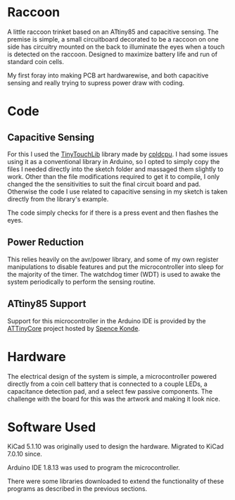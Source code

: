 # Raccoon
A little raccoon trinket based on an ATtiny85 and capacitive sensing. The premise is simple, a small circuitboard decorated to be a raccoon on one side has circuitry mounted on the back to illuminate the eyes when a touch is detected on the raccoon. Designed to maximize battery life and run of standard coin cells.

My first foray into making PCB art hardwarewise, and both capacitive sensing and really trying to supress power draw with coding.

# Code

## Capacitive Sensing
For this I used the [TinyTouchLib](https://github.com/cpldcpu/TinyTouchLib) library made by [cpldcpu](https://github.com/cpldcpu). I had some issues using it as a conventional library in Arduino, so I opted to simply copy the files I needed directly into the sketch folder and massaged them slightly to work. Other than the file modifications required to get it to compile, I only changed the the sensitivities to suit the final circuit board and pad. Otherwise the code I use related to capacitive sensing in my sketch is taken directly from the library's example.

The code simply checks for if there is a press event and then flashes the eyes.

## Power Reduction
This relies heavily on the avr/power library, and some of my own register manipulations to disable features and put the microcontroller into sleep for the majority of the timer. The watchdog timer (WDT) is used to awake the system periodically to perform the sensing routine. 

## ATtiny85 Support
Support for this microcontroller in the Arduino IDE is provided by the [ATTinyCore](https://github.com/SpenceKonde/ATTinyCore) project hosted by [Spence Konde](https://github.com/SpenceKonde).

# Hardware
The electrical design of the system is simple, a microcontroller powered directly from a coin cell battery that is connected to a couple LEDs, a capacitance detection pad, and a select few passive components. The challenge with the board for this was the artwork and making it look nice.

# Software Used
KiCad 5.1.10 was originally used to design the hardware. Migrated to KiCad 7.0.10 since.

Arduino IDE 1.8.13 was used to program the microcontroller.

There were some libraries downloaded to extend the functionality of these programs as described in the previous sections.
